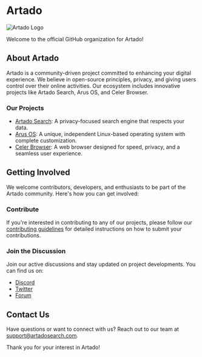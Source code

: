 # Artado

![Artado Logo](https://www.artadosearch.com/images/android-chrome-192x192.png)

Welcome to the official GitHub organization for Artado! 

## About Artado

Artado is a community-driven project committed to enhancing your digital experience. We believe in open-source principles, privacy, and giving users control over their online activities. Our ecosystem includes innovative projects like Artado Search, Arus OS, and Celer Browser.

### Our Projects

- [Artado Search](https://github.com/Artado-Project/artadosearch): A privacy-focused search engine that respects your data.
- [Arus OS](https://github.com/Arus-OS): A unique, independent Linux-based operating system with complete customization.
- [Celer Browser](): A web browser designed for speed, privacy, and a seamless user experience.

## Getting Involved

We welcome contributors, developers, and enthusiasts to be part of the Artado community. Here's how you can get involved:

### Contribute

If you're interested in contributing to any of our projects, please follow our [contributing guidelines](https://github.com/Artado-Project/artadosearch/blob/main/CONTRIBUTING.md) for detailed instructions on how to submit your contributions.

### Join the Discussion

Join our active discussions and stay updated on project developments. You can find us on:

- [Discord](https://discord.gg/WXCsr8zTN6)
- [Twitter](https://twitter.com/ArtadoL)
- [Forum](https://forum.artado.xyz/)


## Contact Us

Have questions or want to connect with us? Reach out to our team at [support@artadosearch.com](mailto:support@artadosearch.com).

Thank you for your interest in Artado!
